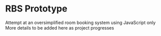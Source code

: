 # RBS Prototype
Attempt at an oversimplified room booking system using JavaScript only  
More details to be added here as project progresses
